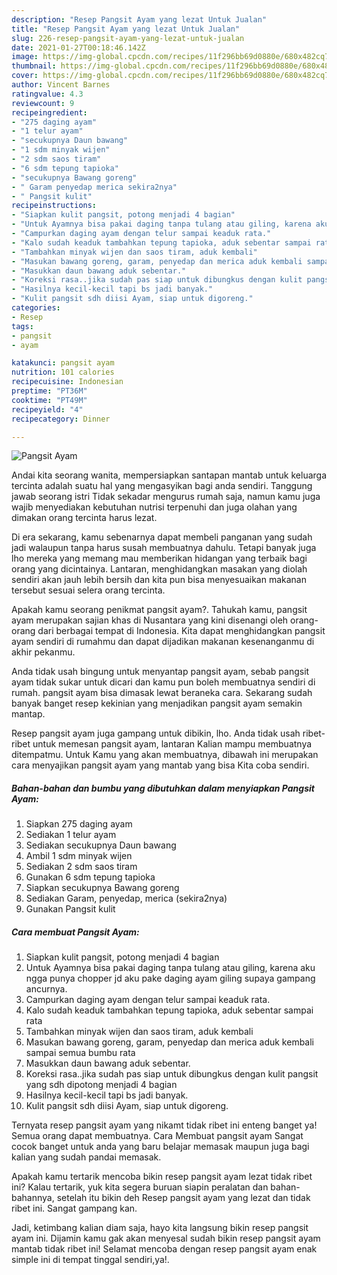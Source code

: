 ```yaml
---
description: "Resep Pangsit Ayam yang lezat Untuk Jualan"
title: "Resep Pangsit Ayam yang lezat Untuk Jualan"
slug: 226-resep-pangsit-ayam-yang-lezat-untuk-jualan
date: 2021-01-27T00:18:46.142Z
image: https://img-global.cpcdn.com/recipes/11f296bb69d0880e/680x482cq70/pangsit-ayam-foto-resep-utama.jpg
thumbnail: https://img-global.cpcdn.com/recipes/11f296bb69d0880e/680x482cq70/pangsit-ayam-foto-resep-utama.jpg
cover: https://img-global.cpcdn.com/recipes/11f296bb69d0880e/680x482cq70/pangsit-ayam-foto-resep-utama.jpg
author: Vincent Barnes
ratingvalue: 4.3
reviewcount: 9
recipeingredient:
- "275 daging ayam"
- "1 telur ayam"
- "secukupnya Daun bawang"
- "1 sdm minyak wijen"
- "2 sdm saos tiram"
- "6 sdm tepung tapioka"
- "secukupnya Bawang goreng"
- " Garam penyedap merica sekira2nya"
- " Pangsit kulit"
recipeinstructions:
- "Siapkan kulit pangsit, potong menjadi 4 bagian"
- "Untuk Ayamnya bisa pakai daging tanpa tulang atau giling, karena aku ngga punya chopper jd aku pake daging ayam giling supaya gampang ancurnya."
- "Campurkan daging ayam dengan telur sampai keaduk rata."
- "Kalo sudah keaduk tambahkan tepung tapioka, aduk sebentar sampai rata"
- "Tambahkan minyak wijen dan saos tiram, aduk kembali"
- "Masukan bawang goreng, garam, penyedap dan merica aduk kembali sampai semua bumbu rata"
- "Masukkan daun bawang aduk sebentar."
- "Koreksi rasa..jika sudah pas siap untuk dibungkus dengan kulit pangsit yang sdh dipotong menjadi 4 bagian"
- "Hasilnya kecil-kecil tapi bs jadi banyak."
- "Kulit pangsit sdh diisi Ayam, siap untuk digoreng."
categories:
- Resep
tags:
- pangsit
- ayam

katakunci: pangsit ayam 
nutrition: 101 calories
recipecuisine: Indonesian
preptime: "PT36M"
cooktime: "PT49M"
recipeyield: "4"
recipecategory: Dinner

---
```



![Pangsit Ayam](https://img-global.cpcdn.com/recipes/11f296bb69d0880e/680x482cq70/pangsit-ayam-foto-resep-utama.jpg)

Andai kita seorang wanita, mempersiapkan santapan mantab untuk keluarga tercinta adalah suatu hal yang mengasyikan bagi anda sendiri. Tanggung jawab seorang istri Tidak sekadar mengurus rumah saja, namun kamu juga wajib menyediakan kebutuhan nutrisi terpenuhi dan juga olahan yang dimakan orang tercinta harus lezat.

Di era  sekarang, kamu sebenarnya dapat membeli panganan yang sudah jadi walaupun tanpa harus susah membuatnya dahulu. Tetapi banyak juga lho mereka yang memang mau memberikan hidangan yang terbaik bagi orang yang dicintainya. Lantaran, menghidangkan masakan yang diolah sendiri akan jauh lebih bersih dan kita pun bisa menyesuaikan makanan tersebut sesuai selera orang tercinta. 



Apakah kamu seorang penikmat pangsit ayam?. Tahukah kamu, pangsit ayam merupakan sajian khas di Nusantara yang kini disenangi oleh orang-orang dari berbagai tempat di Indonesia. Kita dapat menghidangkan pangsit ayam sendiri di rumahmu dan dapat dijadikan makanan kesenanganmu di akhir pekanmu.

Anda tidak usah bingung untuk menyantap pangsit ayam, sebab pangsit ayam tidak sukar untuk dicari dan kamu pun boleh membuatnya sendiri di rumah. pangsit ayam bisa dimasak lewat beraneka cara. Sekarang sudah banyak banget resep kekinian yang menjadikan pangsit ayam semakin mantap.

Resep pangsit ayam juga gampang untuk dibikin, lho. Anda tidak usah ribet-ribet untuk memesan pangsit ayam, lantaran Kalian mampu membuatnya ditempatmu. Untuk Kamu yang akan membuatnya, dibawah ini merupakan cara menyajikan pangsit ayam yang mantab yang bisa Kita coba sendiri.

<!--inarticleads1-->

##### Bahan-bahan dan bumbu yang dibutuhkan dalam menyiapkan Pangsit Ayam:

1. Siapkan 275 daging ayam
1. Sediakan 1 telur ayam
1. Sediakan secukupnya Daun bawang
1. Ambil 1 sdm minyak wijen
1. Sediakan 2 sdm saos tiram
1. Gunakan 6 sdm tepung tapioka
1. Siapkan secukupnya Bawang goreng
1. Sediakan  Garam, penyedap, merica (sekira2nya)
1. Gunakan  Pangsit kulit




<!--inarticleads2-->

##### Cara membuat Pangsit Ayam:

1. Siapkan kulit pangsit, potong menjadi 4 bagian
1. Untuk Ayamnya bisa pakai daging tanpa tulang atau giling, karena aku ngga punya chopper jd aku pake daging ayam giling supaya gampang ancurnya.
1. Campurkan daging ayam dengan telur sampai keaduk rata.
1. Kalo sudah keaduk tambahkan tepung tapioka, aduk sebentar sampai rata
1. Tambahkan minyak wijen dan saos tiram, aduk kembali
1. Masukan bawang goreng, garam, penyedap dan merica aduk kembali sampai semua bumbu rata
1. Masukkan daun bawang aduk sebentar.
1. Koreksi rasa..jika sudah pas siap untuk dibungkus dengan kulit pangsit yang sdh dipotong menjadi 4 bagian
1. Hasilnya kecil-kecil tapi bs jadi banyak.
1. Kulit pangsit sdh diisi Ayam, siap untuk digoreng.




Ternyata resep pangsit ayam yang nikamt tidak ribet ini enteng banget ya! Semua orang dapat membuatnya. Cara Membuat pangsit ayam Sangat cocok banget untuk anda yang baru belajar memasak maupun juga bagi kalian yang sudah pandai memasak.

Apakah kamu tertarik mencoba bikin resep pangsit ayam lezat tidak ribet ini? Kalau tertarik, yuk kita segera buruan siapin peralatan dan bahan-bahannya, setelah itu bikin deh Resep pangsit ayam yang lezat dan tidak ribet ini. Sangat gampang kan. 

Jadi, ketimbang kalian diam saja, hayo kita langsung bikin resep pangsit ayam ini. Dijamin kamu gak akan menyesal sudah bikin resep pangsit ayam mantab tidak ribet ini! Selamat mencoba dengan resep pangsit ayam enak simple ini di tempat tinggal sendiri,ya!.

